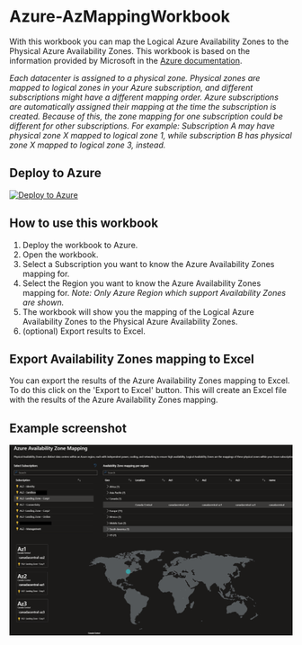 # Azure-AzMappingWorkbook

With this workbook you can map the Logical Azure Availability Zones to the Physical Azure Availability Zones. This workbook is based on the information provided by Microsoft in the [Azure documentation](https://docs.microsoft.com/en-us/azure/availability-zones/az-overview). 

*Each datacenter is assigned to a physical zone. Physical zones are mapped to logical zones in your Azure subscription, and different subscriptions might have a different mapping order. Azure subscriptions are automatically assigned their mapping at the time the subscription is created. Because of this, the zone mapping for one subscription could be different for other subscriptions. For example: Subscription A may have physical zone X mapped to logical zone 1, while subscription B has physical zone X mapped to logical zone 3, instead.*

## Deploy to Azure
[![Deploy to Azure](https://aka.ms/deploytoazurebutton)](https://portal.azure.com/#create/Microsoft.Template/uri/https%3A%2F%2Fraw.githubusercontent.com%2FPieterbasNagengast%2FAzure-AzMappingWorkbook%2Frefs%2Fheads%2Fmain%2Fmain.bicep)

## How to use this workbook

1. Deploy the workbook to Azure.
2. Open the workbook.
3. Select a Subscription you want to know the Azure Availability Zones mapping for.
4. Select the Region you want to know the Azure Availability Zones mapping for. *Note: Only Azure Region which support Availability Zones are shown.*
5. The workbook will show you the mapping of the Logical Azure Availability Zones to the Physical Azure Availability Zones.
6. (optional) Export results to Excel.

## Export Availability Zones mapping to Excel
You can export the results of the Azure Availability Zones mapping to Excel. To do this click on the 'Export to Excel' button. This will create an Excel file with the results of the Azure Availability Zones mapping.

## Example screenshot

![example screenshot](./images/Screenshot-Workbook-AzMapping.png)

